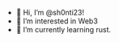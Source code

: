 - 👋 Hi, I’m @sh0nti23!  
- 👀 I’m interested in Web3  
- 🌱 I’m currently learning rust.      

<!---
sh0nti23/sh0nti23 is a ✨ special ✨ repository because its `README.md` (this file) appears on your GitHub profile.
You can click the Preview link to take a look at your changes.
--->
 

